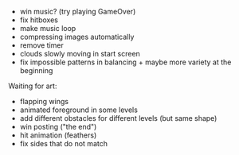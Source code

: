 - win music? (try playing GameOver)
- fix hitboxes
- make music loop
- compressing images automatically
- remove timer
- clouds slowly moving in start screen
- fix impossible patterns in balancing + maybe more variety at the beginning

Waiting for art:

- flapping wings
- animated foreground in some levels
- add different obstacles for different levels (but same shape)
- win posting ("the end")
- hit animation (feathers)
- fix sides that do not match
